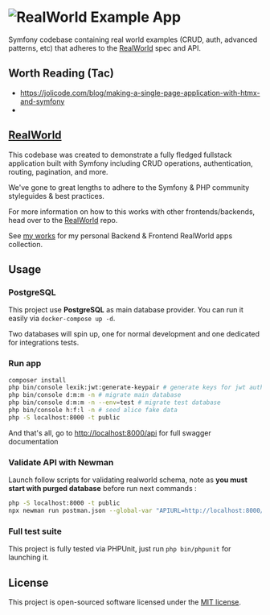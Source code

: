 # ![RealWorld Example App](logo.png)

Symfony codebase containing real world examples (CRUD, auth, advanced patterns, etc) that adheres to the [RealWorld](https://github.com/gothinkster/realworld-example-apps) spec and API.

## Worth Reading (Tac)

* https://jolicode.com/blog/making-a-single-page-application-with-htmx-and-symfony
* 
## [RealWorld](https://github.com/gothinkster/realworld)

This codebase was created to demonstrate a fully fledged fullstack application built with Symfony including CRUD operations, authentication, routing, pagination, and more.

We've gone to great lengths to adhere to the Symfony & PHP community styleguides & best practices.

For more information on how to this works with other frontends/backends, head over to the [RealWorld](https://github.com/gothinkster/realworld) repo.

See [my works](https://blog.okami101.io/works/) for my personal Backend & Frontend RealWorld apps collection.

## Usage

### PostgreSQL

This project use **PostgreSQL** as main database provider. You can run it easily via `docker-compose up -d`.

Two databases will spin up, one for normal development and one dedicated for integrations tests.

### Run app

```sh
composer install
php bin/console lexik:jwt:generate-keypair # generate keys for jwt auth
php bin/console d:m:m -n # migrate main database
php bin/console d:m:m -n --env=test # migrate test database
php bin/console h:f:l -n # seed alice fake data
php -S localhost:8000 -t public
```

And that's all, go to <http://localhost:8000/api> for full swagger documentation

### Validate API with Newman

Launch follow scripts for validating realworld schema, note as **you must start with purged database** before run next commands :

```sh
php -S localhost:8000 -t public
npx newman run postman.json --global-var "APIURL=http://localhost:8000/api" --global-var="USERNAME=johndoe" --global-var="EMAIL=john.doe@example.com" --global-var="PASSWORD=password"
```

### Full test suite

This project is fully tested via PHPUnit, just run `php bin/phpunit` for launching it.

## License

This project is open-sourced software licensed under the [MIT license](https://adr1enbe4udou1n.mit-license.org).
